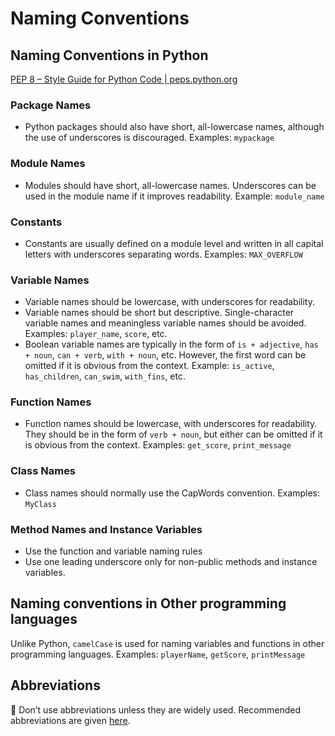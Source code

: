# Naming Conventions

## Naming Conventions in Python

[PEP 8 – Style Guide for Python Code | peps.python.org](https://peps.python.org/pep-0008/)

### Package Names

- Python packages should also have short, all-lowercase names, although the use of underscores is discouraged. Examples: `mypackage`

### Module Names

- Modules should have short, all-lowercase names. Underscores can be used in the module name if it improves readability. Example: `module_name`

### Constants

- Constants are usually defined on a module level and written in all capital letters with underscores separating words. Examples: `MAX_OVERFLOW`

### Variable Names

- Variable names should be lowercase, with underscores for readability.
- Variable names should be short but descriptive. Single-character variable names and meaningless variable names should be avoided. Examples: `player_name`, `score`, etc.
- Boolean variable names are typically in the form of `is + adjective`, `has + noun`, `can + verb`, `with + noun`, etc. However, the first word can be omitted if it is obvious from the context. Example: `is_active`, `has_children`, `can_swim`, `with_fins`, etc.

### Function Names

- Function names should be lowercase, with underscores for readability. They should be in the form of `verb + noun`, but either can be omitted if it is obvious from the context. Examples: `get_score`, `print_message`

### Class Names

- Class names should normally use the CapWords convention. Examples: `MyClass`

### Method Names and Instance Variables

- Use the function and variable naming rules
- Use one leading underscore only for non-public methods and instance variables.

## Naming conventions in Other programming languages

Unlike Python, `camelCase` is used for naming variables and functions in other programming languages. Examples: `playerName`, `getScore`, `printMessage`

## Abbreviations

🚫 Don’t use abbreviations unless they are widely used. Recommended abbreviations are given [here](https://github.com/abbrcode/abbreviations-in-code).